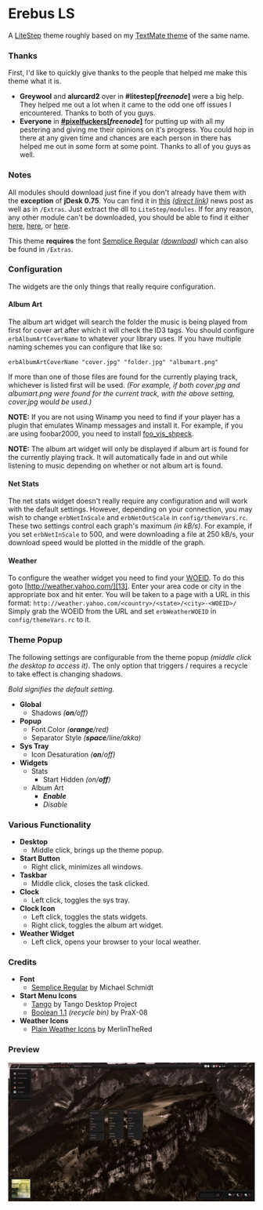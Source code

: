# Erebus LS

A [LiteStep][1] theme roughly based on my [TextMate theme][2] of the same name.


### Thanks

First, I'd like to quickly give thanks to the people that helped me make this theme what it is.

+ __Greywool__ and __alurcard2__ over in __#litestep[___freenode___]__ were a big help. They helped me out a lot when it came to the odd one off issues I encountered. Thanks to both of you guys.
+ __Everyone__ in __[#pixelfuckers][3][___freenode___]__ for putting up with all my pestering and giving me their opinions on it's progress. You could hop in there at any given time and chances are each person in there has helped me out in some form at some point. Thanks to all of you guys as well.


### Notes

All modules should download just fine if you don't already have them with the __exception__ of __jDesk 0.75__. You can find it in [this][4] _([direct link][5])_ news post as well as in `/Extras`. Just extract the dll to `LiteStep/modules`. If for any reason, any other module can't be downloaded, you should be able to find it either [here][6], [here][7], or [here][8].

This theme __requires__ the font [Semplice Regular][9] _([download][10])_ which can also be found in `/Extras`.


### Configuration

The widgets are the only things that really require configuration.

#### Album Art

The album art widget will search the folder the music is being played from first for cover art after which it will check the ID3 tags. You should configure `erbAlbumArtCoverName` to whatever your library uses. If you have multiple naming schemes you can configure that like so:

    erbAlbumArtCoverName "cover.jpg" "folder.jpg" "albumart.png"

If more than one of those files are found for the currently playing track, whichever is listed first will be used. _(For example, if both cover.jpg and albumart.png were found for the current track, with the above setting, cover.jpg would be used.)_

__NOTE:__ If you are not using Winamp you need to find if your player has a plugin that emulates Winamp messages and install it. For example, if you are using foobar2000, you need to install [foo_vis_shpeck][11].

__NOTE:__ The album art widget will only be displayed if album art is found for the currently playing track. It will automatically fade in and out while listening to music depending on whether or not album art is found.

#### Net Stats

The net stats widget doesn't really require any configuration and will work with the default settings. However, depending on your connection, you may wish to change `erbNetInScale` and `erbNetOutScale` in `config/themeVars.rc`. These two settings control each graph's maximum _(in kB/s)_. For example, if you set `erbNetInScale` to 500, and were downloading a file at 250 kB/s, your download speed would be plotted in the middle of the graph.

#### Weather

To configure the weather widget you need to find your [WOEID][12]. To do this goto [http://weather.yahoo.com/][13]. Enter your area code or city in the appropriate box and hit enter. You will be taken to a page with a URL in this format: `http://weather.yahoo.com/<country>/<state>/<city>-<WOEID>/` Simply grab the WOEID from the URL and set `erbWeatherWOEID` in `config/themeVars.rc` to it.


### Theme Popup

The following settings are configurable from the theme popup _(middle click the desktop to access it)_. The only option that triggers / requires a recycle to take effect is changing shadows.

_Bold signifies the default setting._

+ __Global__
    + Shadows _(__on__/off)_
+ __Popup__
    + Font Color _(__orange__/red)_
    + Separator Style _(__space__/line/akka)_
+ __Sys Tray__
    + Icon Desaturation _(__on__/off)_
+ __Widgets__
    + Stats
        + Start Hidden _(on/__off__)_
    + Album Art
        + ___Enable___
        + _Disable_


### Various Functionality

+ __Desktop__
    + Middle click, brings up the theme popup.
+ __Start Button__
    + Right click, minimizes all windows.
+ __Taskbar__
    + Middle click, closes the task clicked.
+ __Clock__
    + Left click, toggles the sys tray.
+ __Clock Icon__
    + Left click, toggles the stats widgets.
    + Right click, toggles the album art widget.
+ __Weather Widget__
    + Left click, opens your browser to your local weather.


### Credits

+ __Font__
    + [Semplice Regular][9] by Michael Schmidt
+ __Start Menu Icons__
    + [Tango][14] by Tango Desktop Project
    + [Boolean 1.1][15] _(recycle bin)_ by PraX-08
+ __Weather Icons__
    + [Plain Weather Icons][16] by MerlinTheRed


### Preview

[![Preview][100]][17]


[1]: http://www.litestep.net/
[2]: http://github.com/Anomareh/Erebus.tmTheme
[3]: http://pixelfuckers.org/
[4]: http://www.ls-universe.ls-themes.org/comment.php?comment.news.550
[5]: http://dl.dropbox.com/u/51925/LiteStep/jDesk-0.75.zip
[6]: http://xdocs.ls-universe.ls-themes.org/doku.php?id=litestep:modules:modules
[7]: http://www.ls-themes.org/modules/
[8]: http://www.modules.shellfront.org/
[9]: http://www.style-force.net/work/type/pixelfonts
[10]: http://www.style-force.net/pixelfonts/semp_reg.zip
[11]: http://www.foobar2000.org/components/view/foo_vis_shpeck
[12]: http://developer.yahoo.com/geo/geoplanet/guide/concepts.html
[13]: http://weather.yahoo.com/
[14]: http://tango.freedesktop.org/
[15]: http://prax-08.deviantart.com/art/Boolean-1-1-166457851
[16]: http://merlinthered.deviantart.com/art/plain-weather-icons-157162192
[17]: http://github.com/Anomareh/Erebus-LS/raw/master/Extras/Screens/full.jpg

[100]: https://github.com/Anomareh/Erebus-LS/raw/master/Extras/Screens/thumb.jpg